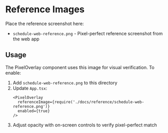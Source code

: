 # Reference Images

Place the reference screenshot here:

- `schedule-web-reference.png` - Pixel-perfect reference screenshot from the web app

## Usage

The PixelOverlay component uses this image for visual verification. To enable:

1. Add `schedule-web-reference.png` to this directory
2. Update `App.tsx`:
   ```tsx
   <PixelOverlay
     referenceImage={require('./docs/reference/schedule-web-reference.png')}
     enabled={true}
   />
   ```
3. Adjust opacity with on-screen controls to verify pixel-perfect match


